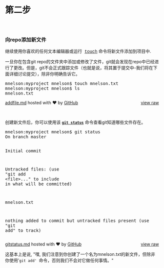 # 第二步

<h3>&nbsp;</h3>
<h3><a id="user-content-step-4-adding-a-new-file-to-the-repo" class="anchor" href="https://github.com/cubeton/git101/blob/master/TurtorialInfo/Tutorial.md#step-4-adding-a-new-file-to-the-repo" aria-hidden="true"></a>向repo添加新文件</h3>
<p>继续使用你喜欢的任何文本编辑器或运行<span style="font-family: &#39;courier new&#39;, courier;">&nbsp;<a href="http://linux.die.net/man/1/touch" target="_blank">touch</a></span> 命令将新文件添加到项目中.</p>
<p>一旦你在包含git repo的文件夹中添加或修改了文件，git就会发现在repo中已经进行了更改。但是，git不会正式跟踪文件（也就是说，将其置于提交中-我们将在下面详细讨论提交），除非你明确告诉它。</p>
<p>
<script src="./An Intro to Git and GitHub for Beginners (Tutorial)_files/2d8f224bede4c2dde86b.js.下载"></script><link rel="stylesheet" href="./An Intro to Git and GitHub for Beginners (Tutorial)_files/gist-embed-4ac6018bcc05457cde2f66d2e7299d11.css"></p><div id="gist26245712" class="gist">

<div class="gist-file">
  <div class="gist-data">
    <div class="js-gist-file-update-container js-task-list-container file-box">

  <div id="file-addfile-md-readme" class="Box-body readme blob instapaper_body js-code-block-container">
    <article class="markdown-body entry-content p-5" itemprop="text"><div class="highlight highlight-source-shell"><pre>mnelson:myproject mnelson$ touch mnelson.txt
mnelson:myproject mnelson$ ls
mnelson.txt</pre></div>
</article>
  </div>

  </div>
</div>

  </div>
<div class="gist-meta">
    <a href="https://gist.github.com/cubeton/2d8f224bede4c2dde86b/raw/b865e27cc4715b3a3a4a5839e77ab232ff1b31f9/addfile.md" style="float:right">view raw</a>
    <a href="https://gist.github.com/cubeton/2d8f224bede4c2dde86b#file-addfile-md">addfile.md</a>
    hosted with ❤ by <a href="https://github.com/">GitHub</a>
  </div>

</div>

<p></p>
<p>&nbsp;</p>
<p>创建新文件后，你可以使用该 <a href="http://git-scm.com/docs/git-status" target="_blank"><strong><code>git status</code></strong></a> 命令查看git知道哪些文件存在。</p>
<p>
<script src="./An Intro to Git and GitHub for Beginners (Tutorial)_files/02e849bbffcbea1e9a61.js.下载"></script><link rel="stylesheet" href="./An Intro to Git and GitHub for Beginners (Tutorial)_files/gist-embed-4ac6018bcc05457cde2f66d2e7299d11.css"></p><div id="gist26245727" class="gist">

<div class="gist-file">
  <div class="gist-data">
    <div class="js-gist-file-update-container js-task-list-container file-box">

  <div id="file-gitstatus-md-readme" class="Box-body readme blob instapaper_body js-code-block-container">
    <article class="markdown-body entry-content p-5" itemprop="text"><div class="highlight highlight-source-shell"><pre>mnelson:myproject mnelson$ git status
On branch master

Initial commit

Untracked files:
  (use <span class="pl-s"><span class="pl-pds">"</span>git add &lt;file&gt;...<span class="pl-pds">"</span></span> to include <span class="pl-k">in</span> what will be committed)

mnelson.txt

nothing added to commit but untracked files present (use <span class="pl-s"><span class="pl-pds">"</span>git add<span class="pl-pds">"</span></span> to track)</pre></div>
</article>
  </div>

  </div>
</div>

</div>
  <div class="gist-meta">
    <a href="https://gist.github.com/cubeton/02e849bbffcbea1e9a61/raw/71c93139666a8a4e06795f53c9aec5db95e6019a/gitstatus.md" style="float:right">view raw</a>
    <a href="https://gist.github.com/cubeton/02e849bbffcbea1e9a61#file-gitstatus-md">gitstatus.md</a>
    hosted with ❤ by <a href="https://github.com/">GitHub</a>
  </div>
</div>

</div>

<p></p>
<p>这基本上是说, "嘿, 我们注意到你创建了一个名为mnelson.txt的新文件，但除非你使用'<code>git add' </code>命令，否则我们不会对它做任何事情。"</p>
<p>&nbsp;</p>


